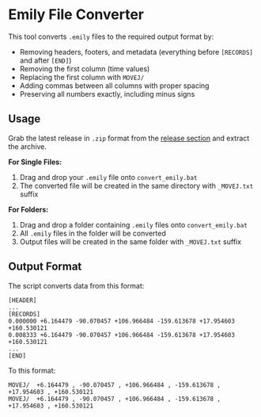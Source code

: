 # Emily File Converter

This tool converts `.emily` files to the required output format by:

- Removing headers, footers, and metadata (everything before `[RECORDS]` and after `[END]`)
- Removing the first column (time values)
- Replacing the first column with `MOVEJ/`
- Adding commas between all columns with proper spacing
- Preserving all numbers exactly, including minus signs

## Usage

Grab the latest release in `.zip` format from the [release section](https://github.com/aptrn/emily-file-converter/releases/) and extract the archive.

**For Single Files:**

1. Drag and drop your `.emily` file onto `convert_emily.bat`
2. The converted file will be created in the same directory with `_MOVEJ.txt` suffix

**For Folders:**

1. Drag and drop a folder containing `.emily` files onto `convert_emily.bat`
2. All `.emily` files in the folder will be converted
3. Output files will be created in the same folder with `_MOVEJ.txt` suffix

## Output Format

The script converts data from this format:

```
[HEADER]
...
[RECORDS]
0.000000 +6.164479 -90.070457 +106.966484 -159.613678 +17.954603 +160.530121
0.008333 +6.164479 -90.070457 +106.966484 -159.613678 +17.954603 +160.530121
...
[END]
```

To this format:

```
MOVEJ/  +6.164479 , -90.070457 , +106.966484 , -159.613678 , +17.954603 , +160.530121
MOVEJ/  +6.164479 , -90.070457 , +106.966484 , -159.613678 , +17.954603 , +160.530121
```
